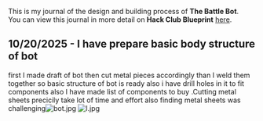 <!--
  ===================    !!READ THIS NOTICE!!   ====================
  DO NOT edit this file manually. Your changes WILL BE OVERWRITTEN!
  This journal is auto generated and updated by Hack Club Blueprint.
  To edit this file, please edit your journal entries on Blueprint.
  ==================================================================
-->

This is my journal of the design and building process of **The Battle Bot**.  
You can view this journal in more detail on **Hack Club Blueprint** [here](https://blueprint.hackclub.com/projects/772).


## 10/20/2025 - I have prepare basic body structure of bot  

first I made draft of bot then cut metal pieces accordingly than I weld them together so basic structure of bot is ready also i have drill holes in it to fit components also I have made list of components to buy .Cutting metal sheets precicily take lot of time and effort also finding metal sheets was challenging![bot.jpg](https://blueprint.hackclub.com/user-attachments/blobs/proxy/eyJfcmFpbHMiOnsiZGF0YSI6MzU0MSwicHVyIjoiYmxvYl9pZCJ9fQ==--67594144779b299cb318b2dcc723be21c0397f0d/bot.jpg)
![l.jpg](https://blueprint.hackclub.com/user-attachments/blobs/proxy/eyJfcmFpbHMiOnsiZGF0YSI6MzUzOCwicHVyIjoiYmxvYl9pZCJ9fQ==--7bc27c2a7aa4f153c1704288cfa931d77eef7ce9/l.jpg)
  

